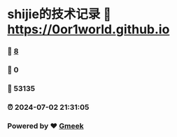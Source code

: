 # shijie的技术记录 :link: https://0or1world.github.io 
### :page_facing_up: [8](https://0or1world.github.io/tag.html) 
### :speech_balloon: 0 
### :hibiscus: 53135 
### :alarm_clock: 2024-07-02 21:31:05 
### Powered by :heart: [Gmeek](https://github.com/Meekdai/Gmeek)
